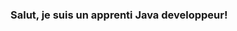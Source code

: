 ### Salut, je suis un apprenti Java developpeur!

<!--
**JourBoon/JourBoon** is a ✨ _special_ ✨ repository because its `README.md` (this file) appears on your GitHub profile.

Here are some ideas to get you started:

## - 🔭 I’m currently working on java library called JHtmlLib!

![Anurag's github stats](https://github-readme-stats.vercel.app/api?username=JourBoon&show_icons=true&theme=radical)

![Top Langs](https://github-readme-stats.vercel.app/api/top-langs/?username=JourBoon&layout=compact)

-->
